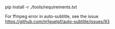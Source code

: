 <!-- kokoro-tts -->

pip install -r ./tools/requirements.txt

For ffmpeg error in auto-subtitle, see the issue https://github.com/m1guelpf/auto-subtitle/issues/93

